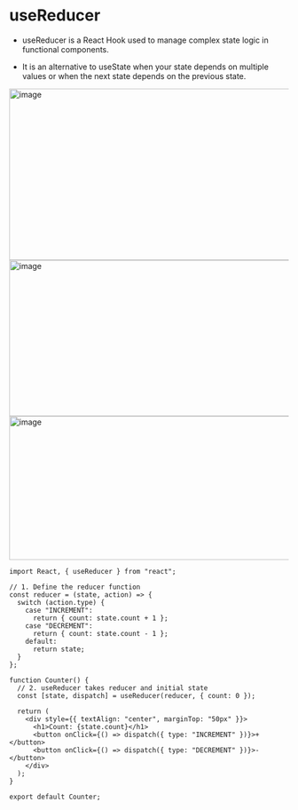 # useReducer

- useReducer is a React Hook used to manage complex state logic in functional components.

- It is an alternative to useState when your state depends on multiple values or when the next state depends on the previous state.


<img width="1331" height="309" alt="image" src="https://github.com/user-attachments/assets/4f8de62f-0ad3-4b0e-b589-6e85e6c2fdcd" />

<img width="1215" height="281" alt="image" src="https://github.com/user-attachments/assets/d823629f-f84c-407e-a072-cc2211ce7c35" />

<img width="1275" height="259" alt="image" src="https://github.com/user-attachments/assets/e304ee2e-b1cf-406a-886f-2717dfa2c353" />

```tsx
import React, { useReducer } from "react";

// 1. Define the reducer function
const reducer = (state, action) => {
  switch (action.type) {
    case "INCREMENT":
      return { count: state.count + 1 };
    case "DECREMENT":
      return { count: state.count - 1 };
    default:
      return state;
  }
};

function Counter() {
  // 2. useReducer takes reducer and initial state
  const [state, dispatch] = useReducer(reducer, { count: 0 });

  return (
    <div style={{ textAlign: "center", marginTop: "50px" }}>
      <h1>Count: {state.count}</h1>
      <button onClick={() => dispatch({ type: "INCREMENT" })}>+</button>
      <button onClick={() => dispatch({ type: "DECREMENT" })}>-</button>
    </div>
  );
}

export default Counter;
```
